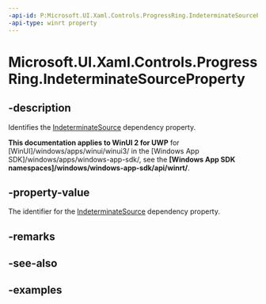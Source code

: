 ```yaml
---
-api-id: P:Microsoft.UI.Xaml.Controls.ProgressRing.IndeterminateSourceProperty
-api-type: winrt property
---
```


# Microsoft.UI.Xaml.Controls.ProgressRing.IndeterminateSourceProperty

<!--
public static Windows.UI.Xaml.DependencyProperty IndeterminateSourceProperty { get; }
-->


## -description

Identifies the [IndeterminateSource](progressring_indeterminatesource.md) dependency property.

**This documentation applies to WinUI 2 for UWP** for [WinUI]/windows/apps/winui/winui3/ in the [Windows App SDK]/windows/apps/windows-app-sdk/, see the **[Windows App SDK namespaces]/windows/windows-app-sdk/api/winrt/**.

## -property-value

The identifier for the [IndeterminateSource](progressring_indeterminatesource.md) dependency property.

## -remarks

## -see-also

## -examples


